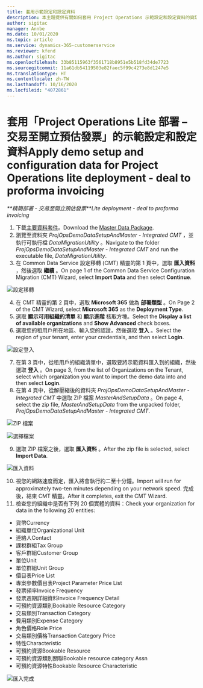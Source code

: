 ```yaml
---
title: 套用示範設定和設定資料
description: 本主題提供有關如何套用 Project Operations 示範設定和設定資料的資訊。
author: sigitac
manager: Annbe
ms.date: 10/01/2020
ms.topic: article
ms.service: dynamics-365-customerservice
ms.reviewer: kfend
ms.author: sigitac
ms.openlocfilehash: 33b85115963f3561718b8951e5b518fd34de7723
ms.sourcegitcommit: 11a61db54119503e82faec5f99c4273e8d1247e5
ms.translationtype: HT
ms.contentlocale: zh-TW
ms.lasthandoff: 10/16/2020
ms.locfileid: "4072861"
---
```

# <a name="apply-demo-setup-and-configuration-data-for-project-operations-lite-deployment---deal-to-proforma-invoicing"></a><span data-ttu-id="b4c41-103">套用「Project Operations Lite 部署 – 交易至開立預估發票」的示範設定和設定資料</span><span class="sxs-lookup"><span data-stu-id="b4c41-103">Apply demo setup and configuration data for Project Operations lite deployment - deal to proforma invoicing</span></span>

<span data-ttu-id="b4c41-104">_\*\*精簡部署 - 交易至開立預估發票_</span><span class="sxs-lookup"><span data-stu-id="b4c41-104">_\*\*Lite deployment - deal to proforma invoicing_</span></span>

1. <span data-ttu-id="b4c41-105">下載[主要資料套件](https://download.microsoft.com/download/3/4/1/341bf279-a64f-4baa-af31-ce624859b518/ProjOpsSampleSetupData%20-%20CE%20only%20CMT.zip)。</span><span class="sxs-lookup"><span data-stu-id="b4c41-105">Download the [Master Data Package](https://download.microsoft.com/download/3/4/1/341bf279-a64f-4baa-af31-ce624859b518/ProjOpsSampleSetupData%20-%20CE%20only%20CMT.zip).</span></span> 
2. <span data-ttu-id="b4c41-106">瀏覽至資料夾 *ProjOpsDemoDataSetupAndMaster - Integrated CMT* ，並執行可執行檔 *DataMigrationUtility* 。</span><span class="sxs-lookup"><span data-stu-id="b4c41-106">Navigate to the folder *ProjOpsDemoDataSetupAndMaster - Integrated CMT* and run the executable file, *DataMigrationUtility*.</span></span>
3. <span data-ttu-id="b4c41-107">在 Common Data Service 設定移轉 (CMT) 精靈的第 1 頁中，選取 **匯入資料** ，然後選取 **繼續** 。</span><span class="sxs-lookup"><span data-stu-id="b4c41-107">On page 1 of the Common Data Service Configuration Migration (CMT) Wizard, select **Import Data** and then select **Continue**.</span></span>

![設定移轉](./media/1ConfigurationMigration.png)

4. <span data-ttu-id="b4c41-109">在 CMT 精靈的第 2 頁中，選取 **Microsoft 365** 做為 **部署類型** 。</span><span class="sxs-lookup"><span data-stu-id="b4c41-109">On Page 2 of the CMT Wizard, select **Microsoft 365** as the **Deployment Type**.</span></span>
5. <span data-ttu-id="b4c41-110">選取 **顯示可用組織的清單** 和 **顯示進階** 核取方塊。</span><span class="sxs-lookup"><span data-stu-id="b4c41-110">Select the **Display a list of available organizations** and **Show Advanced** check boxes.</span></span>
6. <span data-ttu-id="b4c41-111">選取您的租用戶所在地區、輸入您的認證，然後選取 **登入** 。</span><span class="sxs-lookup"><span data-stu-id="b4c41-111">Select the region of your tenant, enter your credentials, and then select **Login**.</span></span>

![設定登入](./media/2ConfigurationSignin.png)

7. <span data-ttu-id="b4c41-113">在第 3 頁中，從租用戶的組織清單中，選取要將示範資料匯入到的組織，然後選取 **登入** 。</span><span class="sxs-lookup"><span data-stu-id="b4c41-113">On page 3, from the list of Organizations on the Tenant, select which organization you want to import the demo data into and then select **Login**.</span></span>
8. <span data-ttu-id="b4c41-114">在第 4 頁中，從解壓縮後的資料夾 *ProjOpsDemoDataSetupAndMaster - Integrated CMT* 中選取 ZIP 檔案 *MasterAndSetupData* 。</span><span class="sxs-lookup"><span data-stu-id="b4c41-114">On page 4, select the zip file, *MasterAndSetupData* from the unpacked folder, *ProjOpsDemoDataSetupAndMaster - Integrated CMT*.</span></span>

![ZIP 檔案](./media/3ZipFile.png)

![選擇檔案](./media/4SelectAFile.png)

9. <span data-ttu-id="b4c41-117">選取 ZIP 檔案之後，選取 **匯入資料** 。</span><span class="sxs-lookup"><span data-stu-id="b4c41-117">After the zip file is selected, select **Import Data**.</span></span>

![匯入資料](./media/5ImportData.png)

10. <span data-ttu-id="b4c41-119">視您的網路速度而定，匯入將會執行約二至十分鐘。</span><span class="sxs-lookup"><span data-stu-id="b4c41-119">Import will run for approximately two-ten minutes depending on your network speed.</span></span> <span data-ttu-id="b4c41-120">完成後，結束 CMT 精靈。</span><span class="sxs-lookup"><span data-stu-id="b4c41-120">After it completes, exit the CMT Wizard.</span></span> 
11. <span data-ttu-id="b4c41-121">檢查您的組織中是否有下列 20 個實體的資料：</span><span class="sxs-lookup"><span data-stu-id="b4c41-121">Check your organization for data in the following 20 entities:</span></span>

- <span data-ttu-id="b4c41-122">貨幣</span><span class="sxs-lookup"><span data-stu-id="b4c41-122">Currency</span></span>
- <span data-ttu-id="b4c41-123">組織單位</span><span class="sxs-lookup"><span data-stu-id="b4c41-123">Organizational Unit</span></span>
- <span data-ttu-id="b4c41-124">連絡人</span><span class="sxs-lookup"><span data-stu-id="b4c41-124">Contact</span></span>
- <span data-ttu-id="b4c41-125">課稅群組</span><span class="sxs-lookup"><span data-stu-id="b4c41-125">Tax Group</span></span>
- <span data-ttu-id="b4c41-126">客戶群組</span><span class="sxs-lookup"><span data-stu-id="b4c41-126">Customer Group</span></span>
- <span data-ttu-id="b4c41-127">單位</span><span class="sxs-lookup"><span data-stu-id="b4c41-127">Unit</span></span>
- <span data-ttu-id="b4c41-128">單位群組</span><span class="sxs-lookup"><span data-stu-id="b4c41-128">Unit Group</span></span>
- <span data-ttu-id="b4c41-129">價目表</span><span class="sxs-lookup"><span data-stu-id="b4c41-129">Price List</span></span>
- <span data-ttu-id="b4c41-130">專案參數價目表</span><span class="sxs-lookup"><span data-stu-id="b4c41-130">Project Parameter Price List</span></span>
- <span data-ttu-id="b4c41-131">發票頻率</span><span class="sxs-lookup"><span data-stu-id="b4c41-131">Invoice Frequency</span></span>
- <span data-ttu-id="b4c41-132">發票週期詳細資料</span><span class="sxs-lookup"><span data-stu-id="b4c41-132">Invoice Frequency Detail</span></span>
- <span data-ttu-id="b4c41-133">可預約資源類別</span><span class="sxs-lookup"><span data-stu-id="b4c41-133">Bookable Resource Category</span></span>
- <span data-ttu-id="b4c41-134">交易類別</span><span class="sxs-lookup"><span data-stu-id="b4c41-134">Transaction Category</span></span>
- <span data-ttu-id="b4c41-135">費用類別</span><span class="sxs-lookup"><span data-stu-id="b4c41-135">Expense Category</span></span>
- <span data-ttu-id="b4c41-136">角色價格</span><span class="sxs-lookup"><span data-stu-id="b4c41-136">Role Price</span></span>
- <span data-ttu-id="b4c41-137">交易類別價格</span><span class="sxs-lookup"><span data-stu-id="b4c41-137">Transaction Category Price</span></span>
- <span data-ttu-id="b4c41-138">特性</span><span class="sxs-lookup"><span data-stu-id="b4c41-138">Characteristic</span></span>
- <span data-ttu-id="b4c41-139">可預約資源</span><span class="sxs-lookup"><span data-stu-id="b4c41-139">Bookable Resource</span></span>
- <span data-ttu-id="b4c41-140">可預約資源類別關聯</span><span class="sxs-lookup"><span data-stu-id="b4c41-140">Bookable resource category Assn</span></span>
- <span data-ttu-id="b4c41-141">可預約資源特性</span><span class="sxs-lookup"><span data-stu-id="b4c41-141">Bookable Resource Characteristic</span></span>

![匯入完成](./media/6CompleteImport.png)
